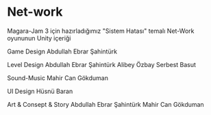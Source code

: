 # Net-work
 
Magara-Jam 3 için hazırladığımız "Sistem Hatası" temalı Net-Work oyununun Unity içeriği

Game Design
Abdullah Ebrar Şahintürk

Level Design
Abdullah Ebrar Şahintürk
Alibey Özbay
Serbest Basut

Sound-Music
Mahir Can Gökduman

UI Design
Hüsnü Baran

Art & Consept & Story
Abdullah Ebrar Şahintürk
Mahir Can Gökduman
